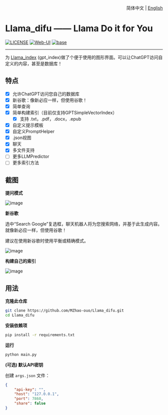 <div align="right">
  <!-- 语言: -->
  简体中文 | <a title="English" href="README_en.md">English</a>
</div>

# Llama_difu —— Llama Do it for You

[![LICENSE](https://img.shields.io/github/license/MZhao-ouo/Llama_difu)](https://github.com/MZhao-ouo/Llama_difu/blob/main/LICENSE)
[![Web-UI](https://img.shields.io/badge/WebUI-Gradio-fb7d1a?style=flat)](https://gradio.app/)
[![base](https://img.shields.io/badge/Base-Llama_index-cdc4d6?style=flat&logo=github)](https://github.com/jerryjliu/gpt_index)

---

为 [Llama_index](https://github.com/jerryjliu/gpt_index) (gpt_index)做了个便于使用的图形界面。可以让ChatGPT访问自定义的内容，甚至是数据库！

## 特点

* [X] 允许ChatGPT访问您自己的数据库
* [X] 新谷歌：像新必应一样，但使用谷歌！
* [X] 简单查询
* [X] 简单构建索引（目前仅支持GPTSimpleVectorIndex）
  * [X] 支持 .txt，.pdf，.docx，.epub
* [X] 自定义提示模板
* [X] 自定义PromptHelper
* [X] .json视图
* [X] 聊天
* [X] 多文件支持
* [ ] 更多LLMPredictor
* [ ] 更多索引方法

## 截图

**提问模式**

![image](https://user-images.githubusercontent.com/70903329/224219711-b2ff45d7-7584-479b-9ddf-0e44a42a93b1.png)

**新谷歌**

选中“Search Google”复选框，聊天机器人将为您搜索网络，并基于此生成内容。就像新必应一样，但使用谷歌！

建议在使用新谷歌时使用平衡或精确模式。

![image](https://user-images.githubusercontent.com/70903329/224219711-b2ff45d7-7584-479b-9ddf-0e44a42a93b1.png)

**构建自己的索引**

![image](https://user-images.githubusercontent.com/70903329/224219727-725d865d-a3fb-40a9-ba6f-8bc2e3448d15.png)

## 用法

**克隆此仓库**

```bash
git clone https://github.com/MZhao-ouo/Llama_difu.git
cd Llama_difu
```

**安装依赖项**

```bash
pip install -r requirements.txt
```

**运行**

```bash
python main.py
```

**(可选) 默认API密钥**

创建 `args.json` 文件：

```json
{
    "api-key": "",
    "host": "127.0.0.1",
    "port": 7860,
    "share": false
}
```
